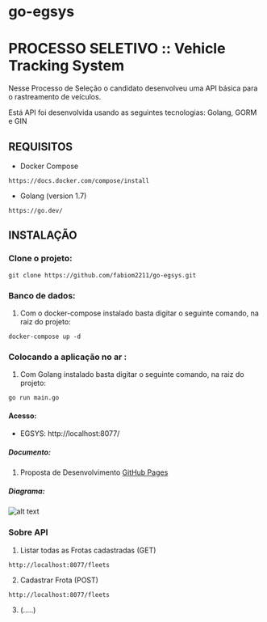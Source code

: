 # go-egsys

# PROCESSO SELETIVO :: Vehicle Tracking System

Nesse Processo de Seleção o candidato desenvolveu uma API básica para o rastreamento de veículos.

Está API foi desenvolvida usando as seguintes tecnologias: Golang, GORM e GIN

## REQUISITOS

* Docker Compose

```
https://docs.docker.com/compose/install
```

* Golang (version 1.7)

```
https://go.dev/
```

## INSTALAÇÃO
### Clone o projeto:
```
git clone https://github.com/fabiom2211/go-egsys.git
```

### Banco de dados:
1. Com o docker-compose instalado basta digitar o seguinte comando, na raiz do projeto:
```
docker-compose up -d 
```

### Colocando a aplicação no ar :
1. Com Golang instalado basta digitar o seguinte comando, na raiz do projeto:
```
go run main.go
```

#### Acesso:
* EGSYS: http://localhost:8077/

##### Documento:
1. Proposta de Desenvolvimento [GitHub Pages](https://github.com/fabiom2211/go-egsys/blob/main/doc/EGSYS-Golang-Challenge.pdf)


##### Diagrama:

![alt text](https://github.com/fabiom2211/go-egsys/blob/main/doc/Diagram.png?raw=true)


### Sobre API
1. Listar todas as Frotas cadastradas (GET)
```
http://localhost:8077/fleets
```
2. Cadastrar Frota (POST)
```
http://localhost:8077/fleets
```
3. (.....)

